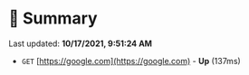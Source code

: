 # 📖 Summary
Last updated: **10/17/2021, 9:51:24 AM**

- `GET` [https://google.com](https://google.com) - **Up** (137ms)
